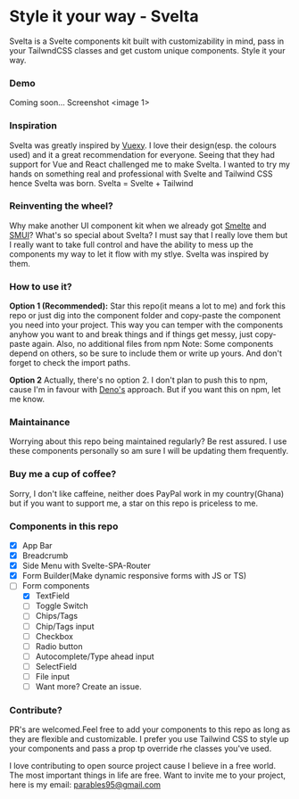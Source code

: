 # Style it your way - Svelta
Svelta is a Svelte components kit built with customizability in mind, pass in your TailwndCSS classes and get custom unique components. Style it your way.

### Demo
Coming soon...
Screenshot
<image 1>

### Inspiration
Svelta was greatly inspired by [Vuexy](https://pixinvent.com/demo/vuexy-vuejs-admin-dashboard-template/landing/).  I love their design(esp. the colours used) and it a great recommendation for everyone. Seeing that they had support for Vue and React challenged me to make Svelta. I wanted to try my hands on something real and professional with Svelte and Tailwind CSS hence Svelta was born. Svelta = Svelte + Tailwind

### Reinventing the wheel?
Why make another UI component kit when we already got [Smelte](https://smeltejs.com/) and [SMUI](https://sveltematerialui.com/)? What's so special about Svelta?
I must say that I really love them but I really want to take full control and have the ability to mess up the components my way to let it flow with my stlye. Svelta was inspired by them.

### How to use it?
**Option 1 (Recommended):** Star this repo(it means a lot to me) and fork this repo or just dig into the component folder and copy-paste the component you need into your project. This way you can temper with the components anyhow you want to and break things and if things get messy, just copy-paste again. Also, no additional files from npm
Note: Some components depend on others, so be sure to include them or write up yours. And don't forget to check the import paths.


**Option 2** Actually, there's no option 2. I don't plan to push this to npm, cause I'm in favour with [Deno's](https://deno.land/) approach. But if you want this on npm, let me know.

### Maintainance
Worrying about this repo being maintained regularly? Be rest assured. I use these components personally so am sure I will be updating them frequently.

### Buy me a cup of coffee?
Sorry, I don't like caffeine, neither does PayPal work in my country(Ghana) but if you want to support me, a star on this repo is priceless to me.

### Components in this repo
- [x] App Bar
- [x] Breadcrumb
- [x] Side Menu with Svelte-SPA-Router
- [x] Form Builder(Make dynamic responsive forms with JS or TS)
- [ ] Form components
   - [x] TextField
   - [ ] Toggle Switch
   - [ ] Chips/Tags
   - [ ]  Chip/Tags input
   - [ ]  Checkbox
   - [ ]  Radio button
   - [ ]  Autocomplete/Type ahead input
   - [ ]  SelectField
   - [ ]  File input
   - [ ] Want more? Create an issue.
   
### Contribute?
PR's are welcomed.Feel free to add your components to this repo as long as they are flexible and customizable. I prefer you use Tailwind CSS to style up your components and pass a prop tp override rhe classes you've used. 


I love contributing to open source project cause I believe in a free world. The most important things in life are free. Want to invite me to your project, here is my email: parables95@gmail.com

